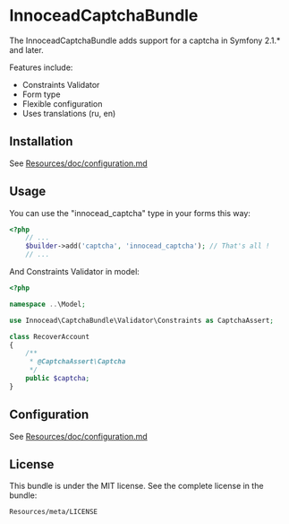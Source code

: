 InnoceadCaptchaBundle
=====================

The InnoceadCaptchaBundle adds support for a captcha in Symfony 2.1.* and later.

Features include:

- Constraints Validator
- Form type
- Flexible configuration
- Uses translations (ru, en)


Installation
------------

See [Resources/doc/configuration.md](https://github.com/innocead/CaptchaBundle/blob/master/Resources/doc/installation.md)

Usage
-----

You can use the "innocead_captcha" type in your forms this way:

```php
<?php
    // ...
    $builder->add('captcha', 'innocead_captcha'); // That's all !
    // ...
```

And Constraints Validator in model:

```php
<?php

namespace ..\Model;

use Innocead\CaptchaBundle\Validator\Constraints as CaptchaAssert;

class RecoverAccount
{
    /**
     * @CaptchaAssert\Captcha
     */
    public $captcha;
}
```

Configuration
-------------

See [Resources/doc/configuration.md](https://github.com/innocead/CaptchaBundle/blob/master/Resources/doc/configuration.md)
    

License
-------

This bundle is under the MIT license. See the complete license in the bundle:

    Resources/meta/LICENSE